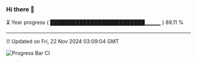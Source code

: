### Hi there 👋

⏳ Year progress { ██████████████████████████▁▁▁▁ } 89.11 %

---

⏰ Updated on Fri, 22 Nov 2024 03:09:04 GMT

![Progress Bar CI](https://github.com/IshwaranRudhara/GIT-ACTION/workflows/Progress%20Bar%20CI/badge.svg)
